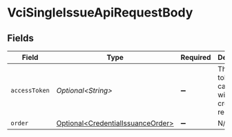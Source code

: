 # VciSingleIssueApiRequestBody


## Fields

| Field                                                                                    | Type                                                                                     | Required                                                                                 | Description                                                                              |
| ---------------------------------------------------------------------------------------- | ---------------------------------------------------------------------------------------- | ---------------------------------------------------------------------------------------- | ---------------------------------------------------------------------------------------- |
| `accessToken`                                                                            | *Optional\<String>*                                                                      | :heavy_minus_sign:                                                                       | The access token that came along with the credential request.                            |
| `order`                                                                                  | [Optional\<CredentialIssuanceOrder>](../../models/components/CredentialIssuanceOrder.md) | :heavy_minus_sign:                                                                       | N/A                                                                                      |